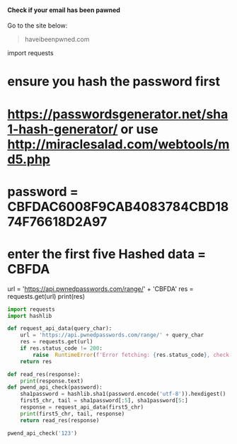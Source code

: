 #### Check if your email has been pawned

Go to the site below:
> haveibeenpwned.com


import requests
# ensure you hash the password first
# https://passwordsgenerator.net/sha1-hash-generator/ or use http://miraclesalad.com/webtools/md5.php
# password = CBFDAC6008F9CAB4083784CBD1874F76618D2A97
# enter the first five Hashed data = CBFDA
url = 'https://api.pwnedpasswords.com/range/' + 'CBFDA'
res = requests.get(url)
print(res)


```python
import requests
import hashlib

def request_api_data(query_char):
    url = 'https://api.pwnedpasswords.com/range/' + query_char
    res = requests.get(url)
    if res.status_code != 200:
        raise  RuntimeError(f'Error fetching: {res.status_code}, check and try again' )
    return res

def read_res(response):
    print(response.text)
def pwend_api_check(password):
    sha1password = hashlib.sha1(password.encode('utf-8')).hexdigest()
    first5_chr, tail = sha1password[:5], sha1password[5:]
    response = request_api_data(first5_chr)
    print(first5_chr, tail, response)
    return read_res(response)

pwend_api_check('123')
```